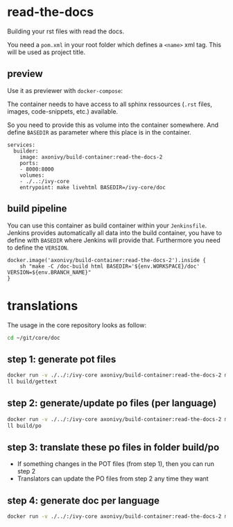 # read-the-docs

Building your rst files with read the docs.

You need a `pom.xml` in your root folder
which defines a `<name>` xml tag.
This will be used as project title.

## preview

Use it as previewer with `docker-compose`:

The container needs to have access to all sphinx
ressources (`.rst` files, images, code-snippets, etc.)
available.

So you need to provide this as volume into the container somewhere.
And define `BASEDIR` as parameter where this place is in the container.

    services:
      builder:
        image: axonivy/build-container:read-the-docs-2
        ports:
        - 8000:8000
        volumes:
        - ./..:/ivy-core
        entrypoint: make livehtml BASEDIR=/ivy-core/doc


## build pipeline

You can use this container as build container within your `Jenkinsfile`.
Jenkins provides automatically all data into the build container, you have to define with `BASEDIR` where Jenkins will provide that.
Furthermore you need to define the `VERSION`.

    docker.image('axonivy/build-container:read-the-docs-2').inside {
        sh "make -C /doc-build html BASEDIR='${env.WORKSPACE}/doc' VERSION=${env.BRANCH_NAME}"
    }


# translations

The usage in the core repository looks as follow:

```bash
cd ~/git/core/doc
```

## step 1: generate pot files

```bash
docker run -v ./../:/ivy-core axonivy/build-container:read-the-docs-2 make gettext BASEDIR=/ivy-core/doc
ll build/gettext
```

## step 2: generate/update po files (per language)

```bash
docker run -v ./../:/ivy-core axonivy/build-container:read-the-docs-2 make generatePO BASEDIR=/ivy-core/doc LOCALEDIR=/ivy-core/doc/build/locale LANGUAGE=de,ja,fr
ll build/po
```

## step 3: translate these po files in folder build/po

- If something changes in the POT files (from step 1), then you can run step 2
- Translators can update the PO files from step 2 any time they want

## step 4: generate doc per language

```bash
docker run -v ./../:/ivy-core axonivy/build-container:read-the-docs-2 make html BASEDIR=/ivy-core/doc LOCALEDIR=/ivy-core/doc/build/locale SPHINXOPTS="-D language='ja'"
```
